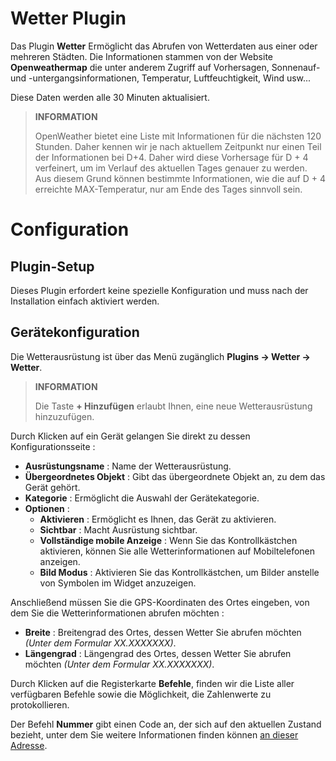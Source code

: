 # Wetter Plugin

Das Plugin **Wetter** Ermöglicht das Abrufen von Wetterdaten aus einer oder mehreren Städten. Die Informationen stammen von der Website **Openweathermap** die unter anderem Zugriff auf Vorhersagen, Sonnenauf- und -untergangsinformationen, Temperatur, Luftfeuchtigkeit, Wind usw...

Diese Daten werden alle 30 Minuten aktualisiert.

>**INFORMATION**
>
>OpenWeather bietet eine Liste mit Informationen für die nächsten 120 Stunden. Daher kennen wir je nach aktuellem Zeitpunkt nur einen Teil der Informationen bei D+4. Daher wird diese Vorhersage für D + 4 verfeinert, um im Verlauf des aktuellen Tages genauer zu werden. Aus diesem Grund können bestimmte Informationen, wie die auf D + 4 erreichte MAX-Temperatur, nur am Ende des Tages sinnvoll sein.

# Configuration

## Plugin-Setup

Dieses Plugin erfordert keine spezielle Konfiguration und muss nach der Installation einfach aktiviert werden.

## Gerätekonfiguration

Die Wetterausrüstung ist über das Menü zugänglich **Plugins → Wetter → Wetter**.

>**INFORMATION**
>
>Die Taste **+ Hinzufügen** erlaubt Ihnen, eine neue Wetterausrüstung hinzuzufügen.

Durch Klicken auf ein Gerät gelangen Sie direkt zu dessen Konfigurationsseite :

- **Ausrüstungsname** : Name der Wetterausrüstung.
- **Übergeordnetes Objekt** : Gibt das übergeordnete Objekt an, zu dem das Gerät gehört.
- **Kategorie** : Ermöglicht die Auswahl der Gerätekategorie.
- **Optionen** :
    - **Aktivieren** : Ermöglicht es Ihnen, das Gerät zu aktivieren.
    - **Sichtbar** : Macht Ausrüstung sichtbar.
    - **Vollständige mobile Anzeige** : Wenn Sie das Kontrollkästchen aktivieren, können Sie alle Wetterinformationen auf Mobiltelefonen anzeigen.
    - **Bild Modus** : Aktivieren Sie das Kontrollkästchen, um Bilder anstelle von Symbolen im Widget anzuzeigen.

Anschließend müssen Sie die GPS-Koordinaten des Ortes eingeben, von dem Sie die Wetterinformationen abrufen möchten :

- **Breite** : Breitengrad des Ortes, dessen Wetter Sie abrufen möchten *(Unter dem Formular XX.XXXXXXX)*.
- **Längengrad** : Längengrad des Ortes, dessen Wetter Sie abrufen möchten *(Unter dem Formular XX.XXXXXXX)*.

Durch Klicken auf die Registerkarte **Befehle**, finden wir die Liste aller verfügbaren Befehle sowie die Möglichkeit, die Zahlenwerte zu protokollieren.

Der Befehl **Nummer** gibt einen Code an, der sich auf den aktuellen Zustand bezieht, unter dem Sie weitere Informationen finden können [an dieser Adresse](https://openweathermap.org/weather-conditions).
